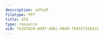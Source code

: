 ```yaml
---
description: sdfsdf
filetype: PPT
title: dfd
type: resource
uid: 7e2d7029-dd97-4dbc-88d9-f043274161a1
---
```

